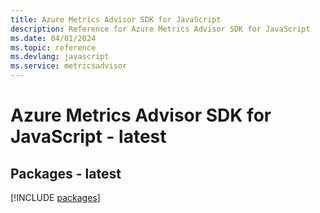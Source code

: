 ```yaml
---
title: Azure Metrics Advisor SDK for JavaScript
description: Reference for Azure Metrics Advisor SDK for JavaScript
ms.date: 04/01/2024
ms.topic: reference
ms.devlang: javascript
ms.service: metricsadvisor
---
```

# Azure Metrics Advisor SDK for JavaScript - latest
## Packages - latest
[!INCLUDE [packages](metrics-advisor-index.md)]